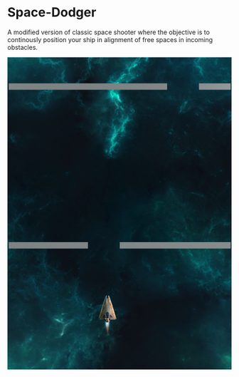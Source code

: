 # Space-Dodger

A modified version of classic space shooter where the objective is to continously position your ship in alignment of free spaces in incoming obstacles. 

![Screenshot](/Screenshot/space.png?raw=true "Space Dodger Screenshot")


